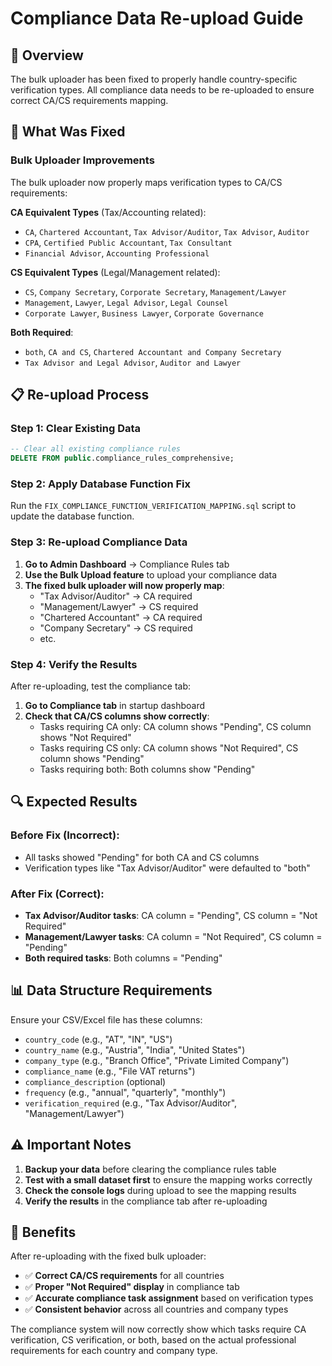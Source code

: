 # Compliance Data Re-upload Guide

## 🎯 Overview

The bulk uploader has been fixed to properly handle country-specific verification types. All compliance data needs to be re-uploaded to ensure correct CA/CS requirements mapping.

## 🔧 What Was Fixed

### **Bulk Uploader Improvements**
The bulk uploader now properly maps verification types to CA/CS requirements:

**CA Equivalent Types** (Tax/Accounting related):
- `CA`, `Chartered Accountant`, `Tax Advisor/Auditor`, `Tax Advisor`, `Auditor`
- `CPA`, `Certified Public Accountant`, `Tax Consultant`
- `Financial Advisor`, `Accounting Professional`

**CS Equivalent Types** (Legal/Management related):
- `CS`, `Company Secretary`, `Corporate Secretary`, `Management/Lawyer`
- `Management`, `Lawyer`, `Legal Advisor`, `Legal Counsel`
- `Corporate Lawyer`, `Business Lawyer`, `Corporate Governance`

**Both Required**:
- `both`, `CA and CS`, `Chartered Accountant and Company Secretary`
- `Tax Advisor and Legal Advisor`, `Auditor and Lawyer`

## 📋 Re-upload Process

### **Step 1: Clear Existing Data**
```sql
-- Clear all existing compliance rules
DELETE FROM public.compliance_rules_comprehensive;
```

### **Step 2: Apply Database Function Fix**
Run the `FIX_COMPLIANCE_FUNCTION_VERIFICATION_MAPPING.sql` script to update the database function.

### **Step 3: Re-upload Compliance Data**
1. **Go to Admin Dashboard** → Compliance Rules tab
2. **Use the Bulk Upload feature** to upload your compliance data
3. **The fixed bulk uploader will now properly map**:
   - "Tax Advisor/Auditor" → CA required
   - "Management/Lawyer" → CS required
   - "Chartered Accountant" → CA required
   - "Company Secretary" → CS required
   - etc.

### **Step 4: Verify the Results**
After re-uploading, test the compliance tab:
1. **Go to Compliance tab** in startup dashboard
2. **Check that CA/CS columns show correctly**:
   - Tasks requiring CA only: CA column shows "Pending", CS column shows "Not Required"
   - Tasks requiring CS only: CA column shows "Not Required", CS column shows "Pending"
   - Tasks requiring both: Both columns show "Pending"

## 🔍 Expected Results

### **Before Fix** (Incorrect):
- All tasks showed "Pending" for both CA and CS columns
- Verification types like "Tax Advisor/Auditor" were defaulted to "both"

### **After Fix** (Correct):
- **Tax Advisor/Auditor tasks**: CA column = "Pending", CS column = "Not Required"
- **Management/Lawyer tasks**: CA column = "Not Required", CS column = "Pending"
- **Both required tasks**: Both columns = "Pending"

## 📊 Data Structure Requirements

Ensure your CSV/Excel file has these columns:
- `country_code` (e.g., "AT", "IN", "US")
- `country_name` (e.g., "Austria", "India", "United States")
- `company_type` (e.g., "Branch Office", "Private Limited Company")
- `compliance_name` (e.g., "File VAT returns")
- `compliance_description` (optional)
- `frequency` (e.g., "annual", "quarterly", "monthly")
- `verification_required` (e.g., "Tax Advisor/Auditor", "Management/Lawyer")

## ⚠️ Important Notes

1. **Backup your data** before clearing the compliance rules table
2. **Test with a small dataset first** to ensure the mapping works correctly
3. **Check the console logs** during upload to see the mapping results
4. **Verify the results** in the compliance tab after re-uploading

## 🚀 Benefits

After re-uploading with the fixed bulk uploader:
- ✅ **Correct CA/CS requirements** for all countries
- ✅ **Proper "Not Required" display** in compliance tab
- ✅ **Accurate compliance task assignment** based on verification types
- ✅ **Consistent behavior** across all countries and company types

The compliance system will now correctly show which tasks require CA verification, CS verification, or both, based on the actual professional requirements for each country and company type.
